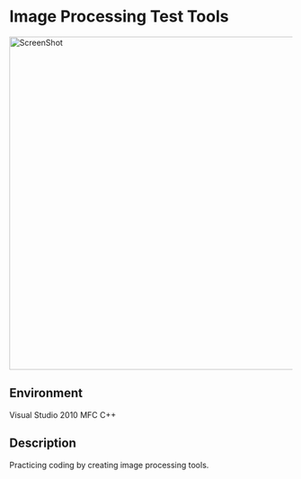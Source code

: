 # Image Processing Test Tools
<img width="593" alt="ScreenShot" src="https://github.com/huejp21/ImageProcessingTestTools/assets/41492287/16260c69-2821-4b3a-a4fd-7688c47d6db6">

## Environment
Visual Studio 2010
MFC
C++

## Description
Practicing coding by creating image processing tools.
